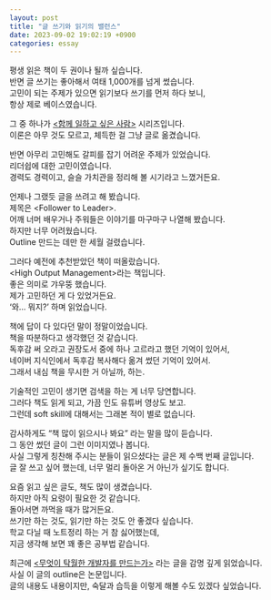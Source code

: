 ```yaml
---
layout: post
title: "글 쓰기와 읽기의 밸런스"
date: 2023-09-02 19:02:19 +0900
categories: essay
---
```


평생 읽은 책이 두 권이나 될까 싶습니다.  
반면 글 쓰기는 좋아해서 여태 1,000개를 넘게 썼습니다.  
고민이 되는 주제가 있으면 읽기보다 쓰기를 먼저 하다 보니,  
항상 제로 베이스였습니다.

그 중 하나가 [<함께 일하고 싶은 사람>](https://velog.io/@city7310/%ED%95%A8%EA%BB%98-%EC%9D%BC%ED%95%98%EA%B3%A0-%EC%8B%B6%EC%9D%80-%EC%82%AC%EB%9E%8C-1.-%EC%97%85%EB%AC%B4-%EC%8A%B5%EA%B4%80-w1mfhsf2) 시리즈입니다.  
이론은 아무 것도 모르고, 체득한 걸 그냥 글로 옮겼습니다.

반면 아무리 고민해도 갈피를 잡기 어려운 주제가 있었습니다.  
리더쉽에 대한 고민이였습니다.  
경력도 경력이고, 슬슬 가치관을 정리해 볼 시기라고 느꼈거든요.

언제나 그랬듯 글을 쓰려고 해 봤습니다.  
제목은 \<Follower to Leader>.  
어깨 너머 배우거나 주워들은 이야기를 마구마구 나열해 봤습니다.  
하지만 너무 어려웠습니다.  
Outline 만드는 데만 한 세월 걸렸습니다.

그러다 예전에 추천받았던 책이 떠올랐습니다.  
\<High Output Management>라는 책입니다.  
좋은 의미로 갸우뚱 했습니다.  
제가 고민하던 게 다 있었거든요.  
‘와… 뭐지?’ 하며 읽었습니다.

책에 답이 다 있다던 말이 정말이었습니다.  
책을 따분하다고 생각했던 것 같습니다.  
독후감 써 오라고 권장도서 중에 하나 고르라고 했던 기억이 있어서,  
네이버 지식인에서 독후감 복사해다 옮겨 썼던 기억이 있어서.  
그래서 내심 책을 무시한 거 아닐까, 하는.

기술적인 고민이 생기면 검색을 하는 게 너무 당연합니다.  
그러다 책도 읽게 되고, 가끔 인도 유튜버 영상도 보고.  
그런데 soft skill에 대해서는 그래본 적이 별로 없습니다.

감사하게도 “책 많이 읽으시나 봐요” 라는 말을 많이 듣습니다.  
그 동안 썼던 글이 그런 이미지였나 봅니다.  
사실 그렇게 칭찬해 주시는 분들이 읽으셨다는 글은 제 수백 번째 글입니다.  
글 잘 쓰고 싶어 했는데, 너무 멀리 돌아온 거 아닌가 싶기도 합니다.

요즘 읽고 싶은 글도, 책도 많이 생겼습니다.  
하지만 아직 요령이 필요한 것 같습니다.  
돌아서면 까먹을 때가 많거든요.  
쓰기만 하는 것도, 읽기만 하는 것도 안 좋겠다 싶습니다.  
학교 다닐 때 노트정리 하는 거 참 싫어했는데,  
지금 생각해 보면 꽤 좋은 공부법 같습니다.

최근에 [<무엇이 탁월한 개발자를 만드는가>](https://steady-study.super.site/what-makes-a-great-software-engineer) 라는 글을 감명 깊게 읽었습니다.  
사실 이 글의 outline은 논문입니다.  
글의 내용도 내용이지만, 숙달과 습득을 이렇게 해볼 수도 있겠다 싶었습니다.
